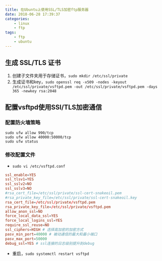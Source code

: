 ```yaml
---
title: 在Ubuntu上使用SSL/TLS加密ftp服务器
date: 2018-06-28 17:39:37
categories:
    - linux
    - ftp
tags: 
    - ftp
    - ubuntu
---
```


## 生成 SSL/TLS 证书

1. 创建子文件夹用于存储证书，`sudo mkdir /etc/ssl/private`
2. 生成证书和key，`sudo openssl req -x509 -nodes -keyout /etc/ssl/private/vsftpd.pem -out /etc/ssl/private/vsftpd.pem -days 365 -newkey rsa:2048`

## 配置vsftpd使用SSl/TLS加密通信

### 配置防火墙策略
```
sudo ufw allow 990/tcp
sudo ufw allow 40000:50000/tcp
sudo ufw status
```

### 修改配置文件
* `sudo vi /etc/vsftpd.conf`

```conf
ssl_enable=YES
ssl_tlsv1=YES
ssl_sslv2=NO
ssl_sslv3=NO
#rsa_cert_file=/etc/ssl/private/ssl-cert-snakeoil.pem
#rsa_private_key_file=/etc/ssl/private/ssl-cert-snakeoil.key
rsa_cert_file=/etc/ssl/private/vsftpd.pem
rsa_private_key_file=/etc/ssl/private/vsftpd.pem
allow_anon_ssl=NO
force_local_data_ssl=YES
force_local_logins_ssl=YES
require_ssl_reuse=NO
ssl_ciphers=HIGH # 选择高加密的加密方式
pasv_min_port=40000 # 被动通信的最大和最小端口
pasv_max_port=50000
debug_ssl=YES # ssl连接的日志级别提升到debug
```

* 重启，`sudo systemctl restart vsftpd`

















